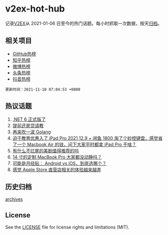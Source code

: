 # v2ex-hot-hub

 记录[V2EX](https://www.v2ex.com/)从 2021-01-06 日至今的热门话题。每小时抓取一次数据，按天[归档](archives)。
 
 ## 相关项目

- [GitHub热榜](https://github.com/snaildev/github-hot-hub)
- [知乎热榜](https://github.com/snaildev/zhihu-hot-hub)
- [微博热榜](https://github.com/snaildev/weibo-hot-hub)
- [头条热榜](https://github.com/snaildev/toutiao-hot-hub)
- [抖音热榜](https://github.com/snaildev/douyin-hot-hub)


 `更新时间：2021-11-10 07:04:53 +0800`

## 热议话题

1. [.NET 6 正式版了](https://www.v2ex.com/t/814028)
1. [提前还房贷请教](https://www.v2ex.com/t/814034)
1. [再来吹一波 Golang](https://www.v2ex.com/t/814129)
1. [迫于教育优惠入了 iPad Pro 2021 12.9 + 闲鱼 1800 淘了个妙控键盘，感觉省了一个 Macbook Air 的钱，问下大家平时都拿 iPad Pro 干啥？](https://www.v2ex.com/t/814136)
1. [有什么不烂尾的美剧值得推荐的吗](https://www.v2ex.com/t/814240)
1. [14 寸的定制 MacBook Pro 大家都没动静吗？](https://www.v2ex.com/t/814085)
1. [可能是月经贴： Android vs iOS，到底选哪个？](https://www.v2ex.com/t/814131)
1. [感觉 Apple Store 直营店相关的体验越来越差](https://www.v2ex.com/t/814187)

## 历史归档

[archives](archives)

## License

See the [LICENSE](LICENSE) file for license rights and limitations (MIT).
